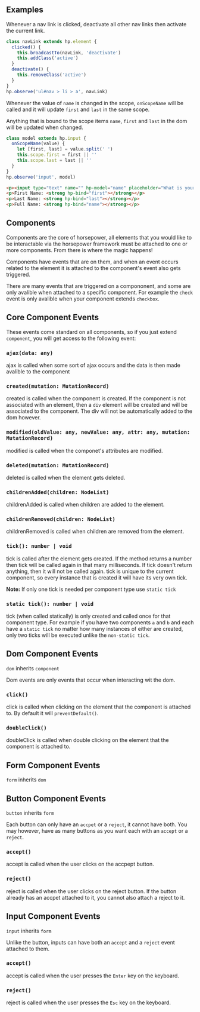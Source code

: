 ## Examples

Whenever a nav link is clicked, deactivate all other nav links then activate the current link.

```js
class navLink extends hp.element {
  clicked() {
    this.broadcastTo(navLink, 'deactivate')
    this.addClass('active')
  }
  deactivate() {
    this.removeClass('active')
  }
}
hp.observe('ul#nav > li > a', navLink)
```

Whenever the value of `name` is changed in the scope, `onScopeName` will be called and it will update `first` and `last` in the same scope.

Anything that is bound to the scope items `name`, `first` and `last` in the dom will be updated when changed.

```js
class model extends hp.input {
  onScopeName(value) {
    let [first, last] = value.split(' ')
    this.scope.first = first || ''
    this.scope.last = last || ''
  }
}
hp.observe('input', model)
```

```html
<p><input type="text" name="" hp-model="name" placeholder="What is your name?"></p>
<p>First Name: <strong hp-bind="first"></strong></p>
<p>Last Name: <strong hp-bind="last"></strong></p>
<p>Full Name: <strong hp-bind="name"></strong></p>
```

## Components

Components are the core of horsepower, all elements that you would like to be interactable via the horsepower framework must be attached to one or more components. From there is where the magic happens!

Components have events that are on them, and when an event occurs related to the element it is attached to the component's event also gets triggered.

There are many events that are triggered on a compononent, and some are only avalible when attached to a specific component. For example the `check` event is only avalible when your component extends `checkbox`.

## Core Component Events

These events come standard on all components, so if you just extend `component`, you will get access to the following event:

### `ajax(data: any)`

ajax is called when some sort of ajax occurs and the data is then made avalible to the component

### `created(mutation: MutationRecord)`

created is called when the component is created. If the component is not associated with an element, then a `div` element will be created and will be associated to the component. The div will not be automatically added to the dom however.

### `modified(oldValue: any, newValue: any, attr: any, mutation: MutationRecord)`

modified is called when the componet's attributes are modified.

### `deleted(mutation: MutationRecord)`

deleted is called when the element gets deleted.

### `childrenAdded(children: NodeList)`

childrenAdded is called when children are added to the element.

### `childrenRemoved(children: NodeList)`

childrenRemoved is called when children are removed from the element.

### `tick(): number | void`

tick is called after the element gets created. If the method returns a number then tick will be called again in that many milliseconds. If tick doesn't return anything, then it will not be called again. tick is unique to the current component, so every instance that is created it will have its very own tick.

**Note:** If only one tick is needed per component type use `static tick`

### `static tick(): number | void`

tick (when called statically) is only created and called once for that component type. For example if you have two components `a` and `b` and each have a `static tick` no matter how many instances of either are created, only two ticks will be executed unlike the `non-static tick`.

## Dom Component Events

`dom` inherits `component`

Dom events are only events that occur when interacting wit the dom.

### `click()`

click is called when clicking on the element that the component is attached to. By default it will `preventDefault()`.

### `doubleClick()`

doubleClick is called when double clicking on the element that the component is attached to.

## Form Component Events

`form` inherits `dom`

## Button Component Events

`button` inherits `form`

Each button can only have an `accpet` or a `reject`, it cannot have both. You may however, have as many buttons as you want each with an `accept` or a `reject`.

### `accept()`

accept is called when the user clicks on the accpept button.

### `reject()`

reject is called when the user clicks on the reject button. If the button already has an accpet attached to it, you cannot also attach a reject to it.

## Input Component Events

`input` inherits `form`

Unlike the button, inputs can have both an `accept` and a `reject` event attached to them.

### `accept()`

accept is called when the user presses the `Enter` key on the keyboard.

### `reject()`

reject is called when the user presses the `Esc` key on the keyboard.
